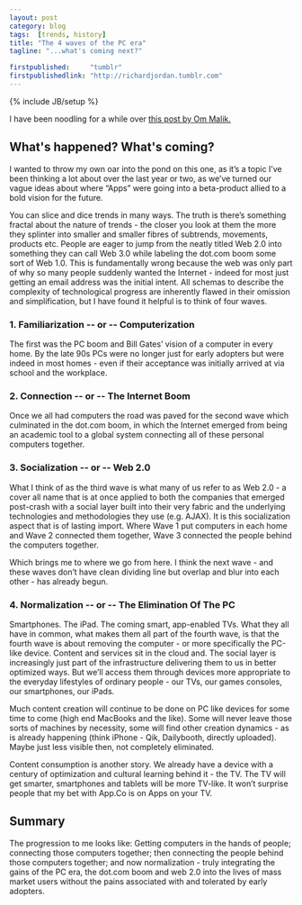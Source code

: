```yaml
---
layout: post
category: blog
tags:  [trends, history]
title: "The 4 waves of the PC era"
tagline: "...what's coming next?"

firstpublished:     "tumblr"
firstpublishedlink: "http://richardjordan.tumblr.com"
---
```

{% include JB/setup %}



I have been noodling for a while over [this post by Om Malik.](http://bit.ly/bNwuUP)

## What's happened?  What's coming?

I wanted to throw my own oar into the pond on this one, as it’s a topic I’ve been thinking a lot about over the last year or two, as we’ve turned our vague ideas about where “Apps” were going into a beta-product allied to a bold vision for the future.

You can slice and dice trends in many ways.  The truth is there’s something fractal about the nature of trends - the closer you look at them the more they splinter into smaller and smaller fibres of subtrends, movements, products etc.  People are eager to jump from the neatly titled Web 2.0 into something they can call Web 3.0 while labeling the dot.com boom some sort of Web 1.0.  This is fundamentally wrong because the web was only part of why so many people suddenly wanted the Internet - indeed for most just getting an email address was the initial intent.  All schemas to describe the complexity of technological progress are inherently flawed in their omission and simplification, but I have found it helpful is to think of four waves.

### 1. Familiarization -- or -- Computerization

The first was the PC boom and Bill Gates’ vision of a computer in every home.  By the late 90s PCs were no longer just for early adopters but were indeed in most homes - even if their acceptance was initially arrived at via school and the workplace.

### 2. Connection -- or -- The Internet Boom

Once we all had computers the road was paved for the second wave which culminated in the dot.com boom, in which the Internet emerged from being an academic tool to a global system connecting all of these personal computers together.

### 3. Socialization -- or -- Web 2.0

What I think of as the third wave is what many of us refer to as Web 2.0 - a cover all name that is at once applied to both the companies that emerged post-crash with a social layer built into their very fabric and the underlying technologies and methodologies they use (e.g. AJAX).  It is this socialization aspect that is of lasting import.  Where Wave 1 put computers in each home and Wave 2 connected them together, Wave 3 connected the people behind the computers together.  

Which brings me to where we go from here.  I think the next wave - and these waves don’t have clean dividing line but overlap and blur into each other - has already begun.

### 4. Normalization -- or -- The Elimination Of The PC

Smartphones.  The iPad.  The coming smart, app-enabled TVs.  What they all have in common, what makes them all part of the fourth wave, is that the fourth wave is about removing the computer - or more specifically the PC-like device.  Content and services sit in the cloud and.  The social layer is increasingly just part of the infrastructure delivering them to us in better optimized ways.  But we’ll access them through devices more appropriate to the everyday lifestyles of ordinary people - our TVs, our games consoles, our smartphones, our iPads.  

Much content creation will continue to be done on PC like devices for some time to come (high end MacBooks and the like).  Some will never leave those sorts of machines by necessity, some will find other creation dynamics - as is already happening (think iPhone - Qik, Dailybooth, directly uploaded).  Maybe just less visible then, not completely eliminated.

Content consumption is another story.  We already have a device with a century of optimization and cultural learning behind it - the TV.  The TV will get smarter, smartphones and tablets will be more TV-like.  It won’t surprise people that my bet with App.Co is on Apps on your TV.

## Summary

The progression to me looks like:  Getting computers in the hands of people; connecting those computers together; then connecting the people behind those computers together; and now normalization - truly integrating the gains of the PC era, the dot.com boom and web 2.0 into the lives of mass market users without the pains associated with and tolerated by early adopters.

